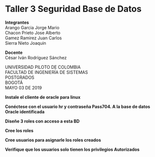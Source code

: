 # Taller 3 Seguridad Base de Datos   


**Integrantes**  
Arango Garcia Jorge Mario   
Chacon Prieto Jose Alberto   
Gamez Ramirez Juan Carlos   
Sierra Nieto Joaquin   

**Docente**   
César Iván Rodríguez Sánchez   

UNIVERSIDAD PILOTO DE COLOMBIA   
FACULTAD DE INGENIERÍA DE SISTEMAS   
POSTGRADOS   
BOGOTÁ   
MAYO 03 DE 2019   



**Instale el cliente de oracle para linux**

**Conéctese con el usuario hr y contraseña Pass704. A la base de datos Oracle identificada**

**Diseñe 3 roles con acceso a esta BD** 

**Cree los roles** 

**Cree usuarios para asignarle los roles creados** 

**Verifique que los usuarios solo tienen los privilegios  Autorizados**
